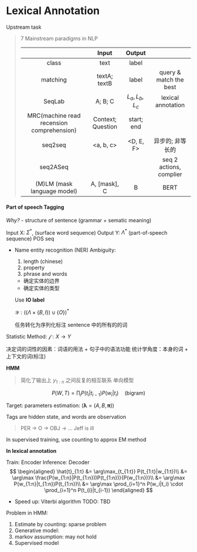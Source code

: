 # Lexical Annotation

Upstream task

> 7 Mainstream paradigms in NLP
>
>| | Input | Output |  |
>| :-: | :-: | :-: | :-: |
>| class  | text | label |
>| matching | textA; textB | label |query & match the best |
>| SeqLab | A; B; C | $L_a, L_b, L_c$ | lexical annotation| 
>| MRC(machine read recension comprehension) | Context; Question | start; end | 
>| seq2seq | <a, b, c> | <D, E, F> | 异步的; 非等长的 | 
>| seq2ASeq |   |  | seq 2 actions, complier | 
>|(M)LM (mask language model)| A, [mask], C | B | BERT |

#### Part of speech Tagging

*Why?* - structure of sentence (grammar + sematic meaning)

Input X: $\Sigma^*$, (surface word sequence)
Output Y: $\Lambda^*$ (part-of-speech sequence) POS seq

- Name entity recognition (NER)
    Ambiguity:
    1. length (chinese)
    2. property 
    3. phrase and words 
    
    - 确定实体的边界
    - 确定实体的类型

    Use **IO label**
    
    $\mathcal{Y}: ((\Lambda \times \{B, I\}) \cup \{O\})^*$
    
    任务转化为序列化标注 sentence 中的所有的的词
    
Statistic Method: $\mathcal{f}: X \to Y$

决定词的词性的因素：词语的用法 + 句子中的语法功能
统计学角度：本身的词 + 上下文的词(标注)

**HMM**

> 简化了输出上 $y_{1:n}$ 之间反复的相互联系
> 单向模型

$$
    P(W, T) = \prod_i P(t_i | t_{i-1}) P(w_i|t_i)\quad \text{(bigram)}
$$

Target: parameters estimation: ($\bm{\lambda} = (A, B, \bm{\pi})$)

Tags are hidden state, and words are observation

> PER -> O -> OBJ -> ...
> Jeff   is   ill

In supervised training, use counting to approx EM method

**In lexical annotation**

Train: Encoder
Inference: Decoder
    $$
        \begin{aligned}
            \hat{t}_{1:t} &= \arg\max_{t_{1:t}} P(t_{1:t}|w_{1:t})\\
            &= \arg\max \frac{P(w_{1:n}|P(t_{1:n}))P(t_{1:n})}{P(w_{1:n})}\\
            &= \arg\max P(w_{1:n}|t_{1:n})P(t_{1:n})\\
            &= \arg\max \prod_{i=1}^n P(w_i|t_i) \cdot \prod_{i=1}^n P(t_{i}|t_{i-1})
        \end{aligned}
    $$
    
- Speed up: Viterbi algorithm
    TODO: TBD
    
Problem in HMM:
1. Estimate by counting: sparse problem
2. Generative model:
3. markov assumption: may not hold
4. Supervised model 